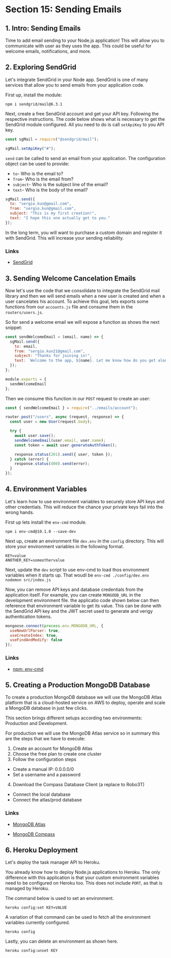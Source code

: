 # Section 15: Sending Emails

## 1. Intro: Sending Emails

Time to add email sending to your Node.js application! This will allow you to communicate with user as they uses the app. This could be useful for welcome emails, notifications, and more.

## 2. Exploring SendGrid

Let's integrate SendGrid in your Node app. SendGrid is one of many services that allow you to send emails from your application code.

First up, install the module:

```
npm i sendgrid/mail@6.3.1
```

Next, create a free SendGrid account and get your API key. Following the respective instructions. The code below shows what is necessary to get the SendGrid module configured. All you need to do is call `setApiKey` to you API key.

```js
const sgMail = require("@sendgrid/mail");

sgMail.setApiKey("#");
```

`send` can be called to send an email from your application. The configuration object can be used to provide:

- `to`- Who is the email to?
- `from`- Who is the email from?
- `subject`- Who is the subject line of the email?
- `text`- Who is the body of the email?

```js
sgMail.send({
  to: "sergio.kun@gmail.com",
  from: "sergio.kun@gmail.com",
  subject: "This is my first creation!",
  text: "I hope this one actually get to you."
});
```

In the long term, you will want to purchase a custom domain and register it with SendGrid. This will increase your sending reliability.

### Links

- [SendGrid](https://sendgrid.com/)

## 3. Sending Welcome Cancelation Emails

Now let's use the code that we consolidate to integrate the SendGrid mail library and then we will send emails when a new user is created and when a user cancelates his account. To achieve this goal, lets exports some functions from our `accounts.js` file and consume them in the `routers/users.js`.

So for send a welcome email we will expose a function as shows the next snippet:

```js
const sendWelcomeEmail = (email, name) => {
  sgMail.send({
    to: email,
    from: "sergio.kun21@gmail.com",
    subject: "Thanks for joining in!",
    text: `Welcome to the app, ${name}. Let me know how do you get along with the app`
  });
};

module.exports = {
  sendWelcomeEmail
};
```

Then we consume this function in our `POST` request to create an user:

```js
const { sendWelcomeEmail } = require("../emails/account");

router.post("/users", async (request, response) => {
  const user = new User(request.body);

  try {
    await user.save();
    sendWelcomeEmail(user.email, user.name);
    const token = await user.generateAuthToken();

    response.status(201).send({ user, token });
  } catch (error) {
    response.status(400).send(error);
  }
});
```

## 4. Environment Variables

Let's learn how to use environment variables to securely store API keys and other credentials. This will reduce the chance your private keys fail into the wrong hands.

First up lets install the `env-cmd` module.

```
npm i env-cmd@10.1.0 --save-dev
```

Next up, create an environment file `dev.env` in the `config` directory. This will store your environment variables in the following format.

```
KEY=value
ANOTHER_KEY=someothervalue
```

Next, update the `dev` script to use env-cmd to load thos environment variables when it starts up. That woudl be `env-cmd ./config/dev.env nodemon src/index.js`

Now, you can remove API keys and database credentials from the application itself. For example, you can create `MONGODB_URL` in the development environment file. the applicatio code shown below can then reference that environment variable to get its value. This can be done with the SendGrid API key and the JWT secret used to generate and verigy authentication tokens.

```js
mongoose.connect(process.env.MONGODB_URL, {
  useNewUrlParser: true,
  useCreateIndex: true,
  useFindAndModify: false
});
```

### Links

- [npm: env-cmd](https://www.npmjs.com/package/env-cmd)

## 5. Creating a Production MongoDB Database

To create a production MongoDB database we will use the MongoDB Atlas platform that is a cloud-hosted service on AWS to deploy, operate and scale a MongoDB database in just few clicks.

This section brings different setups according two environments: Production and Development.

For production we will use the MongoDB Atlas service so in summary this are the steps that we have to execute:

1. Create an account for MongoDB Atlas
2. Choose the free plan to create one cluster
3. Follow the configuration steps

- Create a manual IP: 0.0.0.0/0
- Set a username and a password

4. Download the Compass Database Client (a replace to Robo3T)

- Connect the local database
- Connect the atlas/prod database

### Links

- [MongoDB Atlas](https://www.mongodb.com/cloud/atlas/lp/general/try?utm_source=google&utm_campaign=gs_americas_colombia_search_brand_atlas_desktop&utm_term=atlas%20mongo&utm_medium=cpc_paid_search&utm_ad=e&gclid=EAIaIQobChMIjZLM6a_y5wIVgpOzCh2cygLwEAAYASAAEgIEDfD_BwE)

- [MongoDB Compass](https://www.mongodb.com/products/compass)

## 6. Heroku Deployment

Let's deploy the task manager API to Heroku.

You already know how to deploy Node.js applications to Heroku. The only difference with this application is that your custom environment variables need to be configured on Heroku too. This does not include `PORT`, as that is managed by Heroku.

The command below is used to set an environment.

```
heroku config:set KEY=VALUE
```

A variation of that command can be used to fetch all the environment variables currently configured.

```
heroku config
```

Lastly, you can delete an environment as shown here.

```
heroku config:unset KEY
```
